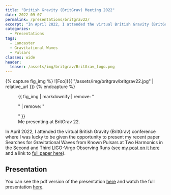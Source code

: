 ```yaml
---
title: "British Gravity (BritGrav) Meeting 2022"
date: 2022-09-07
permalink: /presentations/britgrav22/
excerpt: "In April 2022, I attended the virtual British Gravity (BritGrav) conference where I was lucky to be given the opportunity to present my recent paper Searches for Gravitational Waves from Known Pulsars at Two Harmonics in the Second and Third LIGO-Virgo Observing Runs"
categories:
  - Presentations
tags:
  - Lancaster
  - Gravitational Waves
  - Pulsars
classes: wide
header:
  teaser: /assets/img/britgrav/BritGrav_logo.png
---
```


{% capture fig_img %}
![Foo]({{ "/assets/img/britgrav/britgrav22.jpg" | relative_url }})
{% endcapture %}
<figure>
  {{ fig_img | markdownify | remove: "<p>" | remove: "</p>" }}
  <figcaption>Me presenting at BritGrav 22.</figcaption>
</figure>

In April 2022, I attended the virtual British Gravity (BritGrav) conference where I was lucky to be given the opportunity to present my recent paper Searches for Gravitational Waves from Known Pulsars at Two Harmonics in the Second and Third LIGO-Virgo Observing Runs (see [my post on it here](https://alhewitt.github.io/publications/o3-known-pulsar-paper/) and a link to [full paper here](https://ui.adsabs.harvard.edu/abs/2022ApJ...935....1A/abstract)). 

## Presentation

You can see the pdf version of the presentation [here](/assets/pdfs/BritGrav22.pdf) and watch the full presentation [here](https://www.youtube.com/watch?v=aFV6P-40sik).
